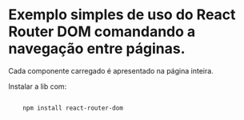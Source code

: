 # Exemplo simples de uso do React Router DOM comandando a navegação entre páginas.

Cada componente carregado é apresentado na página inteira.

Instalar a lib com:

<code>
    npm install react-router-dom
</code>


